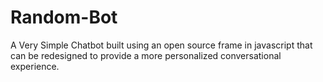 # Random-Bot
A Very Simple Chatbot built using an open source frame in javascript that can be redesigned to provide a more personalized conversational experience.
